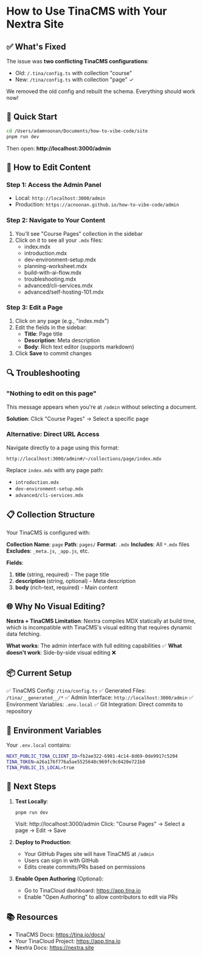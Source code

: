 # How to Use TinaCMS with Your Nextra Site

## ✅ What's Fixed

The issue was **two conflicting TinaCMS configurations**:
- Old: `/.tina/config.ts` with collection "course" 
- New: `/tina/config.ts` with collection "page" ✓

We removed the old config and rebuilt the schema. Everything should work now!

## 🚀 Quick Start

```bash
cd /Users/adamnoonan/Documents/how-to-vibe-code/site
pnpm run dev
```

Then open: **http://localhost:3000/admin**

## 📝 How to Edit Content

### Step 1: Access the Admin Panel
- Local: `http://localhost:3000/admin`
- Production: `https://acnoonan.github.io/how-to-vibe-code/admin`

### Step 2: Navigate to Your Content
1. You'll see "Course Pages" collection in the sidebar
2. Click on it to see all your `.mdx` files:
   - index.mdx
   - introduction.mdx
   - dev-environment-setup.mdx
   - planning-worksheet.mdx
   - build-with-ai-flow.mdx
   - troubleshooting.mdx
   - advanced/cli-services.mdx
   - advanced/self-hosting-101.mdx

### Step 3: Edit a Page
1. Click on any page (e.g., "index.mdx")
2. Edit the fields in the sidebar:
   - **Title**: Page title
   - **Description**: Meta description  
   - **Body**: Rich text editor (supports markdown)
3. Click **Save** to commit changes

## 🔍 Troubleshooting

### "Nothing to edit on this page"
This message appears when you're at `/admin` without selecting a document.

**Solution**: Click "Course Pages" → Select a specific page

### Alternative: Direct URL Access
Navigate directly to a page using this format:
```
http://localhost:3000/admin#/~/collections/page/index.mdx
```

Replace `index.mdx` with any page path:
- `introduction.mdx`
- `dev-environment-setup.mdx`
- `advanced/cli-services.mdx`

## 📋 Collection Structure

Your TinaCMS is configured with:

**Collection Name**: `page`
**Path**: `pages/`
**Format**: `.mdx`
**Includes**: All `*.mdx` files
**Excludes**: `_meta.js`, `_app.js`, etc.

**Fields**:
1. **title** (string, required) - The page title
2. **description** (string, optional) - Meta description
3. **body** (rich-text, required) - Main content

## 🌐 Why No Visual Editing?

**Nextra + TinaCMS Limitation**: Nextra compiles MDX statically at build time, which is incompatible with TinaCMS's visual editing that requires dynamic data fetching.

**What works**: The admin interface with full editing capabilities ✅
**What doesn't work**: Side-by-side visual editing ❌

## 📦 Current Setup

✅ TinaCMS Config: `/tina/config.ts`
✅ Generated Files: `/tina/__generated__/*`
✅ Admin Interface: `http://localhost:3000/admin`
✅ Environment Variables: `.env.local`
✅ Git Integration: Direct commits to repository

## 🔐 Environment Variables

Your `.env.local` contains:
```bash
NEXT_PUBLIC_TINA_CLIENT_ID=fb2ae322-6981-4c14-8d69-0de9917c5204
TINA_TOKEN=a26a176f776a5ae5525648c969fc9c0420e721b0
TINA_PUBLIC_IS_LOCAL=true
```

## 🎯 Next Steps

1. **Test Locally**:
   ```bash
   pnpm run dev
   ```
   Visit: http://localhost:3000/admin
   Click: "Course Pages" → Select a page → Edit → Save

2. **Deploy to Production**:
   - Your GitHub Pages site will have TinaCMS at `/admin`
   - Users can sign in with GitHub
   - Edits create commits/PRs based on permissions

3. **Enable Open Authoring** (Optional):
   - Go to TinaCloud dashboard: https://app.tina.io
   - Enable "Open Authoring" to allow contributors to edit via PRs

## 📚 Resources

- TinaCMS Docs: https://tina.io/docs/
- Your TinaCloud Project: https://app.tina.io
- Nextra Docs: https://nextra.site


